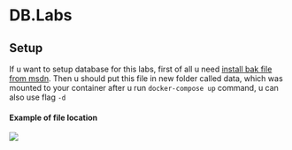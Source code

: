 # DB.Labs

## Setup
If u want to setup database for this labs, first of all u need [install bak file from msdn](https://github.com/Microsoft/sql-server-samples/releases/download/adventureworks/AdventureWorks2012.bak). Then u should put this file in new folder called data, which was mounted to your container after u run `docker-compose up` command, u can also use flag `-d`

#### Example of file location

<img src="https://i.ibb.co/hH4BNrh/Screenshot-2020-09-28-015647.png">
